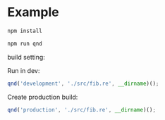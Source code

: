 # Example

```bash
npm install
```

```bash
npm run qnd
```

build setting:

Run in dev:
```js
qnd('development', './src/fib.re', __dirname)();
```

Create production build:
```js
qnd('production', './src/fib.re', __dirname)();
```